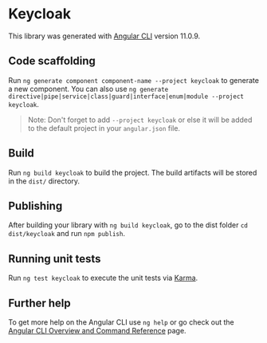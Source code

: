 # Keycloak

This library was generated with [Angular CLI](https://github.com/angular/angular-cli) version 11.0.9.

## Code scaffolding

Run `ng generate component component-name --project keycloak` to generate a new component. You can also use `ng generate directive|pipe|service|class|guard|interface|enum|module --project keycloak`.
> Note: Don't forget to add `--project keycloak` or else it will be added to the default project in your `angular.json` file. 

## Build

Run `ng build keycloak` to build the project. The build artifacts will be stored in the `dist/` directory.

## Publishing

After building your library with `ng build keycloak`, go to the dist folder `cd dist/keycloak` and run `npm publish`.

## Running unit tests

Run `ng test keycloak` to execute the unit tests via [Karma](https://karma-runner.github.io).

## Further help

To get more help on the Angular CLI use `ng help` or go check out the [Angular CLI Overview and Command Reference](https://angular.io/cli) page.

